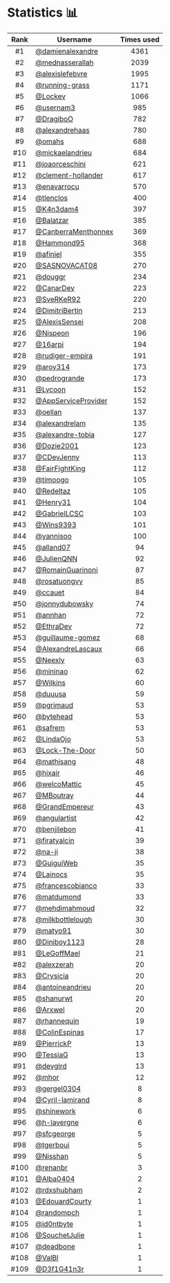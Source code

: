 # Statistics 📊

|Rank|Username|Times used|
:--------:|--------|:--------:|
|#1|[@damienalexandre](https://github.com/damienalexandre)|4361|
|#2|[@mednasserallah](https://github.com/mednasserallah)|2039|
|#3|[@alexislefebvre](https://github.com/alexislefebvre)|1995|
|#4|[@running-grass](https://github.com/running-grass)|1171|
|#5|[@Lockev](https://github.com/Lockev)|1066|
|#6|[@usernam3](https://github.com/usernam3)|985|
|#7|[@DragiboO](https://github.com/DragiboO)|782|
|#8|[@alexandrehaas](https://github.com/alexandrehaas)|780|
|#9|[@omahs](https://github.com/omahs)|688|
|#10|[@mickaelandrieu](https://github.com/mickaelandrieu)|684|
|#11|[@joaorceschini](https://github.com/joaorceschini)|621|
|#12|[@clement-hollander](https://github.com/clement-hollander)|617|
|#13|[@enavarrocu](https://github.com/enavarrocu)|570|
|#14|[@tlenclos](https://github.com/tlenclos)|400|
|#15|[@K4n3dam4](https://github.com/K4n3dam4)|397|
|#16|[@Balatzar](https://github.com/Balatzar)|385|
|#17|[@CanberraMenthonnex](https://github.com/CanberraMenthonnex)|369|
|#18|[@Hammond95](https://github.com/Hammond95)|368|
|#19|[@afiniel](https://github.com/afiniel)|355|
|#20|[@SASNOVACAT08](https://github.com/SASNOVACAT08)|270|
|#21|[@douggr](https://github.com/douggr)|234|
|#22|[@CanarDev](https://github.com/CanarDev)|223|
|#23|[@SveRKeR92](https://github.com/SveRKeR92)|220|
|#24|[@DimitriBertin](https://github.com/DimitriBertin)|213|
|#25|[@AlexisSensei](https://github.com/AlexisSensei)|208|
|#26|[@Nispeon](https://github.com/Nispeon)|196|
|#27|[@16arpi](https://github.com/16arpi)|194|
|#28|[@rudiger-empira](https://github.com/rudiger-empira)|191|
|#29|[@aroy314](https://github.com/aroy314)|173|
|#30|[@pedrogrande](https://github.com/pedrogrande)|173|
|#31|[@Lycoon](https://github.com/Lycoon)|152|
|#32|[@AppServiceProvider](https://github.com/AppServiceProvider)|152|
|#33|[@oellan](https://github.com/oellan)|137|
|#34|[@alexandrelam](https://github.com/alexandrelam)|135|
|#35|[@alexandre-tobia](https://github.com/alexandre-tobia)|127|
|#36|[@Dozie2001](https://github.com/Dozie2001)|123|
|#37|[@CDevJenny](https://github.com/CDevJenny)|113|
|#38|[@FairFightKing](https://github.com/FairFightKing)|112|
|#39|[@timoogo](https://github.com/timoogo)|105|
|#40|[@Redeltaz](https://github.com/Redeltaz)|105|
|#41|[@Henry31](https://github.com/Henry31)|104|
|#42|[@GabrielLCSC](https://github.com/GabrielLCSC)|103|
|#43|[@Wins9393](https://github.com/Wins9393)|101|
|#44|[@yannisoo](https://github.com/yannisoo)|100|
|#45|[@alland07](https://github.com/alland07)|94|
|#46|[@JulienQNN](https://github.com/JulienQNN)|92|
|#47|[@RomainGuarinoni](https://github.com/RomainGuarinoni)|87|
|#48|[@rosatuongvy](https://github.com/rosatuongvy)|85|
|#49|[@ccauet](https://github.com/ccauet)|84|
|#50|[@jonnydubowsky](https://github.com/jonnydubowsky)|74|
|#51|[@annhan](https://github.com/annhan)|72|
|#52|[@EthraDev](https://github.com/EthraDev)|72|
|#53|[@guillaume-gomez](https://github.com/guillaume-gomez)|68|
|#54|[@AlexandreLascaux](https://github.com/AlexandreLascaux)|66|
|#55|[@Neexly](https://github.com/Neexly)|63|
|#56|[@mininao](https://github.com/mininao)|62|
|#57|[@Wilkins](https://github.com/Wilkins)|60|
|#58|[@duuusa](https://github.com/duuusa)|59|
|#59|[@pgrimaud](https://github.com/pgrimaud)|53|
|#60|[@bytehead](https://github.com/bytehead)|53|
|#61|[@safrem](https://github.com/safrem)|53|
|#62|[@LindaOjo](https://github.com/LindaOjo)|53|
|#63|[@Lock-The-Door](https://github.com/Lock-The-Door)|50|
|#64|[@mathisang](https://github.com/mathisang)|48|
|#65|[@hixair](https://github.com/hixair)|46|
|#66|[@welcoMattic](https://github.com/welcoMattic)|45|
|#67|[@MBoutray](https://github.com/MBoutray)|44|
|#68|[@GrandEmpereur](https://github.com/GrandEmpereur)|43|
|#69|[@angulartist](https://github.com/angulartist)|42|
|#70|[@benjilebon](https://github.com/benjilebon)|41|
|#71|[@firatyalcin](https://github.com/firatyalcin)|39|
|#72|[@na-ji](https://github.com/na-ji)|38|
|#73|[@GuiguiWeb](https://github.com/GuiguiWeb)|35|
|#74|[@Lainocs](https://github.com/Lainocs)|35|
|#75|[@francescobianco](https://github.com/francescobianco)|33|
|#76|[@matdumond](https://github.com/matdumond)|33|
|#77|[@mehdimahmoud](https://github.com/mehdimahmoud)|32|
|#78|[@milkbottlelough](https://github.com/milkbottlelough)|30|
|#79|[@matyo91](https://github.com/matyo91)|30|
|#80|[@Diniboy1123](https://github.com/Diniboy1123)|28|
|#81|[@LeGoffMael](https://github.com/LeGoffMael)|21|
|#82|[@alexzerah](https://github.com/alexzerah)|20|
|#83|[@Crysicia](https://github.com/Crysicia)|20|
|#84|[@antoineandrieu](https://github.com/antoineandrieu)|20|
|#85|[@shanurwt](https://github.com/shanurwt)|20|
|#86|[@Arxwel](https://github.com/Arxwel)|20|
|#87|[@rhannequin](https://github.com/rhannequin)|19|
|#88|[@ColinEspinas](https://github.com/ColinEspinas)|17|
|#89|[@PierrickP](https://github.com/PierrickP)|13|
|#90|[@TessiaG](https://github.com/TessiaG)|13|
|#91|[@devglrd](https://github.com/devglrd)|13|
|#92|[@mhor](https://github.com/mhor)|12|
|#93|[@gergel0304](https://github.com/gergel0304)|8|
|#94|[@Cyril-lamirand](https://github.com/Cyril-lamirand)|8|
|#95|[@shinework](https://github.com/shinework)|6|
|#96|[@h-lavergne](https://github.com/h-lavergne)|6|
|#97|[@sfcgeorge](https://github.com/sfcgeorge)|5|
|#98|[@tgerboui](https://github.com/tgerboui)|5|
|#99|[@Nisshan](https://github.com/Nisshan)|5|
|#100|[@renanbr](https://github.com/renanbr)|3|
|#101|[@Alba0404](https://github.com/Alba0404)|2|
|#102|[@rdxshubham](https://github.com/rdxshubham)|2|
|#103|[@EdouardCourty](https://github.com/EdouardCourty)|1|
|#104|[@randompch](https://github.com/randompch)|1|
|#105|[@id0ntbyte](https://github.com/id0ntbyte)|1|
|#106|[@SouchetJulie](https://github.com/SouchetJulie)|1|
|#107|[@deadbone](https://github.com/deadbone)|1|
|#108|[@ValBl](https://github.com/ValBl)|1|
|#109|[@D3f1G41n3r](https://github.com/D3f1G41n3r)|1|
